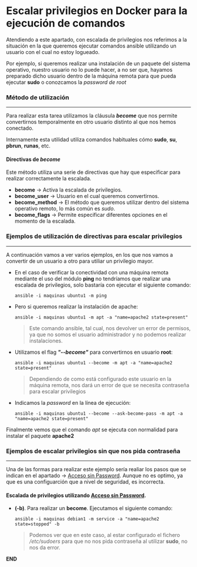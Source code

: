 # Escalar privilegios en Docker para la ejecución de comandos

Atendiendo a este apartado, con escalada de privilegios nos referimos a la situación en la que queremos ejecutar comandos ansible utilizando un usuario con el cual no estoy logueado. 

Por ejemplo, si queremos realizar una instalación de un paquete del sistema operativo, nuestro usuario no lo puede hacer, a no ser que, hayamos preparado dicho usuario dentro de la máquina remota para que pueda ejecutar **sudo** o conozcamos la *password de root* 

### Método de utilización
-----

Para realizar esta tarea utilizamos la cláusula ***become*** que nos permite convertirnos temporalmente en otro usuario distinto al que nos hemos conectado.

Internamente esta utilidad utiliza comandos habituales cómo **sudo**, **su**, **pbrun**, **runas**, etc.

#### Directivas de *become*

Este método utiliza una serie de directivas que hay que especificar para realizar correctamente la escalada.

- **become** -> Activa la escalada de privilegios.
- **become_user** -> Usuario en el cual queremos convertirnos.
- **become_method** -> El método que queremos utilizar dentro del sistema operativo remoto, lo más común es *sudo*.
- **become_flags** -> Permite especificar diferentes opciones en el momento de la escalada. 

### Ejemplos de utilización de directivas para escalar privilegios
-----

A continuación vamos a ver varios ejemplos, en los que nos vamos a convertir de un usuario a otro para utiliar un privilegio mayor. 

- En el caso de verificar la conectividad con una máquina remota mediante el uso del módulo **ping** no tendríamos que realizar una escalada de privilegios, solo bastaría con ejecutar el siguiente comando:

    `ansible -i maquinas ubuntu1 -m ping`

- Pero si queremos realizar la instalación de apache:

    `ansible -i maquinas ubuntu1 -m apt -a "name=apache2 state=present"`

    > Este comando ansible, tal cual, nos devolver un error de permisos, ya que no somos el usuario administrador y no podemos realizar instalaciones. 

- Utilizamos el flag ***"--become"*** para convertirnos en usuario **root**:

    `ansible -i maquinas ubuntu1 --become -m apt -a "name=apache2 state=present"`

    > Dependiendo de como está configurado este usuario en la máquina remota, nos dará un error de que se necesita contraseña para escalar privilegios

- Indicamos la *password* en la línea de ejecución:

    `ansible -i maquinas ubuntu1 --become --ask-become-pass -m apt -a "name=apache2 state=present"`

Finalmente vemos que el comando *apt* se ejecuta con normalidad para instalar el paquete **apache2**

### Ejemplos de escalar privilegios sin que nos pida contraseña
-----
 
Una de las formas para realizar este ejemplo sería realiar los pasos que se indican en el apartado -> [Acceso sin Password](../02_Entornos_gestionados/03_acceso_sin_password.md). 
Aunque no es optimo, ya que es una configuarción que a nivel de seguridad, es incorrecta. 

#### Escalada de privilegios utilizando [Acceso sin Password](../02_Entornos_gestionados/03_acceso_sin_password.md). 

- **(-b)**. Para realizar un **become**. Ejecutamos el siguiente comando:

    `ansible -i maquinas debian1 -m service -a "name=apache2 state=stopped" -b`

    > Podemos ver que en este caso, al estar configurado el fichero */etc/sudoers* para que no nos pida contraseña al utilizar **sudo**, no nos da error.


**END**